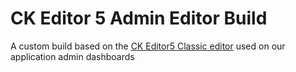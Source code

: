 # CK Editor 5 Admin Editor Build

A custom build based on the [CK Editor5 Classic editor](https://ckeditor.com/docs/ckeditor5/latest/builds/guides/overview.html#classic-editor) used on our application admin dashboards